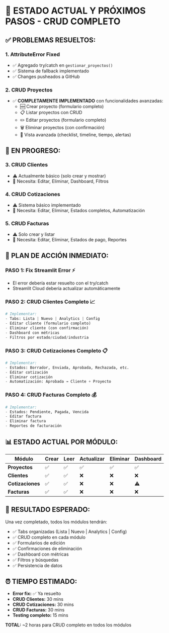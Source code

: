 # 🚀 ESTADO ACTUAL Y PRÓXIMOS PASOS - CRUD COMPLETO

## ✅ **PROBLEMAS RESUELTOS:**

### 1. **AttributeError Fixed** 
- ✅ Agregado try/catch en `gestionar_proyectos()`
- ✅ Sistema de fallback implementado
- ✅ Changes pusheados a GitHub

### 2. **CRUD Proyectos**
- ✅ **COMPLETAMENTE IMPLEMENTADO** con funcionalidades avanzadas:
  - 🆕 Crear proyecto (formulario completo)
  - 📋 Listar proyectos con CRUD
  - ✏️ Editar proyectos (formulario completo)
  - 🗑️ Eliminar proyectos (con confirmación)
  - 🚀 Vista avanzada (checklist, timeline, tiempo, alertas)

## 🔧 **EN PROGRESO:**

### 3. **CRUD Clientes** 
- ⚠️ Actualmente básico (solo crear y mostrar)
- 🔄 Necesita: Editar, Eliminar, Dashboard, Filtros

### 4. **CRUD Cotizaciones**
- ⚠️ Sistema básico implementado 
- 🔄 Necesita: Editar, Eliminar, Estados completos, Automatización

### 5. **CRUD Facturas**
- ⚠️ Solo crear y listar
- 🔄 Necesita: Editar, Eliminar, Estados de pago, Reportes

## 🎯 **PLAN DE ACCIÓN INMEDIATO:**

### **PASO 1: Fix Streamlit Error** ⚡
- El error debería estar resuelto con el try/catch
- Streamlit Cloud debería actualizar automáticamente

### **PASO 2: CRUD Clientes Completo** 📈
```python
# Implementar:
- Tabs: Lista | Nuevo | Analytics | Config
- Editar cliente (formulario completo)
- Eliminar cliente (con confirmación)
- Dashboard con métricas
- Filtros por estado/ciudad/industria
```

### **PASO 3: CRUD Cotizaciones Completo** 📋
```python
# Implementar:
- Estados: Borrador, Enviada, Aprobada, Rechazada, etc.
- Editar cotización
- Eliminar cotización
- Automatización: Aprobada → Cliente + Proyecto
```

### **PASO 4: CRUD Facturas Completo** 💰
```python
# Implementar:
- Estados: Pendiente, Pagada, Vencida
- Editar factura
- Eliminar factura
- Reportes de facturación
```

## 📊 **ESTADO ACTUAL POR MÓDULO:**

| Módulo | Crear | Leer | Actualizar | Eliminar | Dashboard | TOTAL |
|--------|-------|------|------------|----------|-----------|--------|
| **Proyectos** | ✅ | ✅ | ✅ | ✅ | ✅ | **100%** |
| **Clientes** | ✅ | ✅ | ❌ | ❌ | ❌ | **40%** |
| **Cotizaciones** | ✅ | ✅ | ❌ | ❌ | ⚠️ | **50%** |
| **Facturas** | ✅ | ✅ | ❌ | ❌ | ❌ | **40%** |

## 🚀 **RESULTADO ESPERADO:**

Una vez completado, todos los módulos tendrán:
- ✅ Tabs organizadas (Lista | Nuevo | Analytics | Config)
- ✅ CRUD completo en cada módulo
- ✅ Formularios de edición
- ✅ Confirmaciones de eliminación
- ✅ Dashboard con métricas
- ✅ Filtros y búsquedas
- ✅ Persistencia de datos

## ⏰ **TIEMPO ESTIMADO:**
- **Error fix:** ✅ Ya resuelto
- **CRUD Clientes:** 30 mins
- **CRUD Cotizaciones:** 30 mins  
- **CRUD Facturas:** 30 mins
- **Testing completo:** 15 mins

**TOTAL:** ~2 horas para CRUD completo en todos los módulos